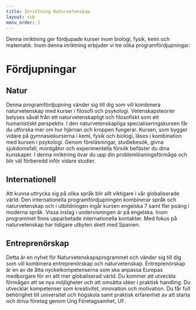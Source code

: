 ```yaml
---
title: Inriktning Naturvetenskap
layout: sub
menu_order: 1
---
```


Denna inriktning ger fördjupade kurser inom biologi,
fysik, kemi och matematik. Inom denna inriktning erbjuder
vi tre olika programfördjupningar:

# Fördjupningar

## Natur

Denna programfördjupning vänder sig till dig som vill
kombinera naturvetenskap med kurser i filosofi och psykologi.
Vetenskapsteorier belyses såväl från ett naturvetenskapligt
och filosofiskt som ett humanistiskt perspektiv.
I den naturvetenskapliga specialiseringskursen
får du utforska mer om hur hjärnan och kroppen fungerar.
Kursen, som bygger vidare på gymnasiekurserna i kemi,
fysik och biologi, läses i kombination med kursen i psykologi.
Genom föreläsningar, studiebesök, givna sjukdomsfall,
mordgåtor och experimentella försök befäster du dina
kunskaper. I denna inriktning övar du upp din problemlösningsförmåga
och blir väl förberedd inför vidare
studier.

## Internationell

Att kunna uttrycka sig på olika språk blir allt viktigare i
vår globaliserade värld. Den internationella programfördjupningen
kombinerar språk och naturvetenskap och i
utbildningen ingår kursen engelska 7 samt fler poäng i moderna språk.
Vissa inslag i undervisningen är på engelska.
Inom programmet finns upparbetade internationella
kontakter. Med fokus på naturvetenskap har tidigare utbyten
skett med Spanien.


## Entreprenörskap

Detta är en nyhet för Naturvetenskapsprogrammet och
vänder sig till dig som vill kombinera entreprenörskap och
naturvetenskap. Entreprenörskap är en av de åtta nyckelkompetenserna
som ska anpassa Europas medborgare för
en allt mer globaliserad värld. Du kommer att utveckla
förmågan att se nya möjligheter och att omsätta idéer i
praktisk handling. Du utvecklar kompetenser som kreativitet,
innovation och motivation. Du får full behörighet
till universitet och högskola samt praktisk erfarenhet av att
starta och driva företag genom Ung Företagsamhet, UF.



